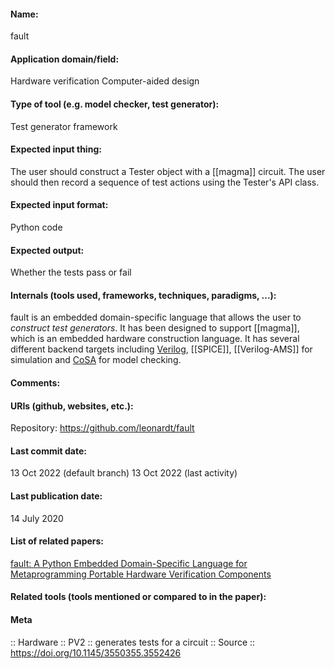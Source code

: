 #### Name:
fault

#### Application domain/field:
Hardware verification
Computer-aided design

#### Type of tool (e.g. model checker, test generator):
Test generator framework

#### Expected input thing:
The user should construct a Tester object with a [[magma]] circuit. The user should then record a sequence of test actions using the Tester's API class.

#### Expected input format:
Python code

#### Expected output:
Whether the tests pass or fail

#### Internals (tools used, frameworks, techniques, paradigms, ...):
fault is an embedded domain-specific language that allows the user to *construct test generators*. 
It has been designed to support [[magma]], which is an embedded hardware construction language.
It has several different backend targets including [Verilog](../Formats/Verilog.md), [[SPICE]], [[Verilog-AMS]] for simulation and [CoSA](CoSA.md) for model checking.

#### Comments:

#### URIs (github, websites, etc.):
Repository: 
https://github.com/leonardt/fault

#### Last commit date:
13 Oct 2022 (default branch)
13 Oct 2022 (last activity)

#### Last publication date:
14 July 2020

#### List of related papers:
[fault: A Python Embedded Domain-Specific Language for Metaprogramming Portable Hardware Verification Components](https://doi.org/10.1007/978-3-030-53288-8_19)

#### Related tools (tools mentioned or compared to in the paper):

#### Meta
:: Hardware
:: PV2 :: generates tests for a circuit
:: Source :: https://doi.org/10.1145/3550355.3552426
